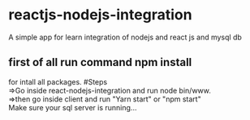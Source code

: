 # reactjs-nodejs-integration
A simple app for learn integration of nodejs and react js and mysql db
## first of all run command npm install
for intall all packages.
#Steps<br />
=>Go inside react-nodejs-integration and run node bin/www.<br />
=>then  go inside client and run "Yarn start" or "npm start"<br />
Make sure your sql server is running...
